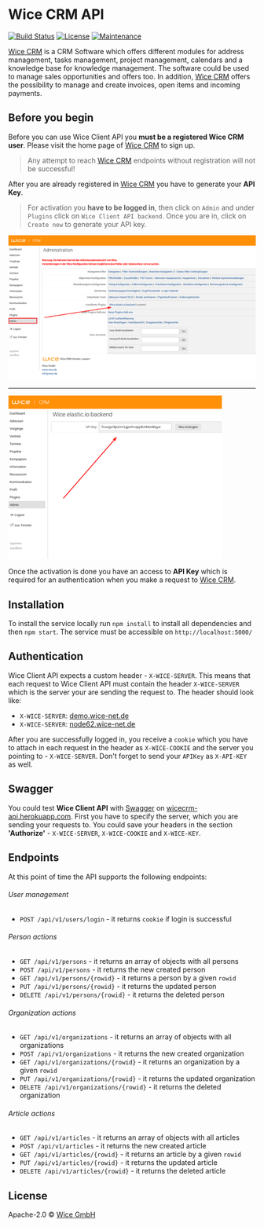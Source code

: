 # Wice CRM API

[![Build Status](https://travis-ci.com/shterion/wice-client-api.svg?token=H7APE9Z98wMSqKwH4sYc&branch=master)](https://travis-ci.com/shterion/wice-client-api) [![License](https://img.shields.io/badge/License-Apache%202.0-blue.svg)](https://opensource.org/licenses/Apache-2.0)
[![Maintenance](https://img.shields.io/badge/Maintained%3F-yes-green.svg)](https://GitHub.com/Naereen/StrapDown.js/graphs/commit-activity)

[Wice CRM](https://wice.de/) is a CRM Software which offers different modules for address management, tasks management, project management, calendars and a knowledge base for knowledge management. The software could be used to manage sales opportunities and offers too. In addition, [Wice CRM](https://wice.de/) offers the possibility to manage and create invoices, open items and incoming payments.

## Before you begin

Before you can use Wice Client API you **must be a registered Wice CRM user**. Please visit the home page of [Wice CRM](https://wice.de/register) to sign up.
> Any attempt to reach [Wice CRM](https://wice.de/) endpoints without registration will not be successful!

After you are already registered in [Wice CRM](https://wice.de/) you have to generate your **API Key**.
> For activation you **have to be logged in**, then click on ``Admin`` and under ```Plugins``` click on ``Wice Client API backend``. Once you are in, click on ``Create new`` to generate your API key.

![Administration](assets/Plugins.png)
***
![APIKey](assets/APIKey.png)

Once the activation is done you have an access to **API Key** which is required for an authentication when you make a request to [Wice CRM](https://wice.de/).

## Installation
To install the service locally run `npm install` to install all dependencies and then `npm start`. The service must be accessible on `http://localhost:5000/`


## Authentication

Wice Client API expects a custom header - `X-WICE-SERVER`. This means that each request to Wice Client API must contain the header `X-WICE-SERVER` which is the server your are sending the request to. The header should look like:
- `X-WICE-SERVER`: [demo.wice-net.de](https://demo.wice-net.de/)
- `X-WICE-SERVER`: [node62.wice-net.de](https://node62.wice-net.de)  

After you are successfully logged in, you receive a `cookie` which you have to attach in each request in the header as `X-WICE-COOKIE` and the server you pointing to - `X-WICE-SERVER`. Don't forget to send your `APIKey` as `X-API-KEY` as well.

## Swagger

You could test **Wice Client API** with [Swagger](https://swagger.io/) on [wicecrm-api.herokuapp.com](https://wicecrm-api.herokuapp.com/).
First you have to specify the server, which you are sending your requests to. You could save your headers in the section **'Authorize'** - `X-WICE-SERVER`, `X-WICE-COOKIE` and `X-WICE-KEY`.

## Endpoints

At this point of time the API supports the following endpoints:

###### User management
- `​POST /api​/v1​/users​/login` - it returns `cookie` if login is successful

###### Person actions
- `GET /api​/v1​/persons` - it returns an array of objects with all persons
- `​POST /api​/v1​/persons` - it returns the new created person
- `GET /api​/v1​/persons/{rowid}` - it returns a person by a given `rowid`
- `PUT /api​/v1​/persons/{rowid}` - it returns the updated person
- `DELETE /api​/v1​/persons/{rowid}` - it returns the deleted person

###### Organization actions
- `GET /api​/v1​/organizations` - it returns an array of objects with all organizations
- `​POST /api​/v1​/organizations` - it returns the new created organization
- `GET /api​/v1​/organizations/{rowid}` - it returns an organization by a given `rowid`
- `PUT /api​/v1​/organizations/{rowid}` - it returns the updated organization
- `DELETE /api​/v1​/organizations/{rowid}` - it returns the deleted organization

###### Article actions
- `GET /api​/v1​/articles` - it returns an array of objects with all articles
- `​POST /api​/v1​/articles` - it returns the new created article
- `GET /api​/v1​/articles/{rowid}` - it returns an article by a given `rowid`
- `PUT /api​/v1​/articles/{rowid}` - it returns the updated article
- `DELETE /api​/v1​/articles/{rowid}` - it returns  the deleted article

## License

Apache-2.0 © [Wice GmbH](https://wice.de/)
